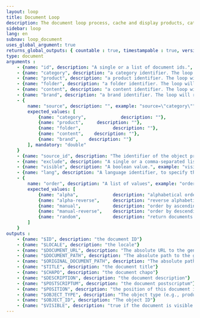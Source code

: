 ```yaml
---
layout: loop
title: Document Loop
description: The document loop process, cache and display products, categories, contents and folders documents.
sidebar: loop
lang: en
subnav: loop_document
uses_global_argument: true
returns_global_outputs: { countable : true, timestampable : true, versionable : false }
type: document
arguments :
    - {name: "id", description: "A single or a list of document ids.", example: "id=\"2\", id=\"1,4,7\""}
    - {name: "category", description: "a category identifier. The loop will return this category's documents", example: "category=\"2\"", mandatory: "double"}
    - {name: "product", description: "a product identifier. The loop will return this product's documents", example: "product=\"2\"", mandatory: "double"}
    - {name: "folder", description: "a folder identifier. The loop will return this folder's documents", example: "folder=\"2\"", mandatory: "double"}
    - {name: "content", description: "a content identifier. The loop will return this content's documents", example: "content=\"2\"", mandatory: "double"}
    - {name: "brand", description: "a brand identifier. The loop will return this brand's documents", example: "brand=\"2\"", mandatory: "double"}
    - {
        name: "source", description: "", example: "source=\"category\"",
        expected_values: [
            {name: "category",             description: ""},
            {name: "product",     description: ""},
            {name: "folder",            description: ""},
            {name: "content",    description: ""},
            {name: "brand",    description: ""}
        ], mandatory: "double"
    }
    - {name: "source_id", description: "The identifier of the object provided in the \"source\" parameter. Only considered if the \"source\" argument is present", example: "source_id=\"2\""}
    - {name: "exclude", description: "A single or a comma-separated list of document IDs to exclude from the list.", example: "exclude=\"456,123\""}
    - {name: "visible", description: "A boolean value.", example: "visible=\"no\"", default: "yes"}
    - {name: "lang", description: "A language identifier, to specify the language in which the document information will be returned"}
    - {
        name: "order", description: "A list of values", example: "order=\"alpha_reverse\"", default: "manual",
        expected_values: [
            {name: "alpha",             description: "alphabetical order on title"},
            {name: "alpha-reverse",     description: "reverse alphabetical order on title"},
            {name: "manual",            description: "order by ascending position"},
            {name: "manual-reverse",    description: "order by descending position"},
            {name: "random",            description: "return documents in pseudo-random order"}
        ]
    }
outputs :
    - {name: "$ID", description: "the document ID"}
    - {name: "$LOCALE", description: "the locale"}
    - {name: "$DOCUMENT_URL", description: "The absolute URL to the generated document"}
    - {name: "$DOCUMENT_PATH", description: "The absolute path to the generated document file"}
    - {name: "$ORIGINAL_DOCUMENT_PATH", description: "The absolute path to the original document file"}
    - {name: "$TITLE", description: "the document title"}
    - {name: "$CHAPO", description: "the document chapo"}
    - {name: "$DESCRIPTION", description: "the document description"}
    - {name: "$POSTSCRIPTUM", description: "the document postscriptum"}
    - {name: "$POSITION", description: "the position of this document in the object's document list"}
    - {name: "$OBJECT_TYPE", description: "The object type (e.g., produc, category, etc. see 'source' parameter for possible values)"}
    - {name: "$OBJECT_ID", description: "The object ID"}
    - {name: "$VISIBLE", description: "true if the document is visible. False otherwise"}
---
```

